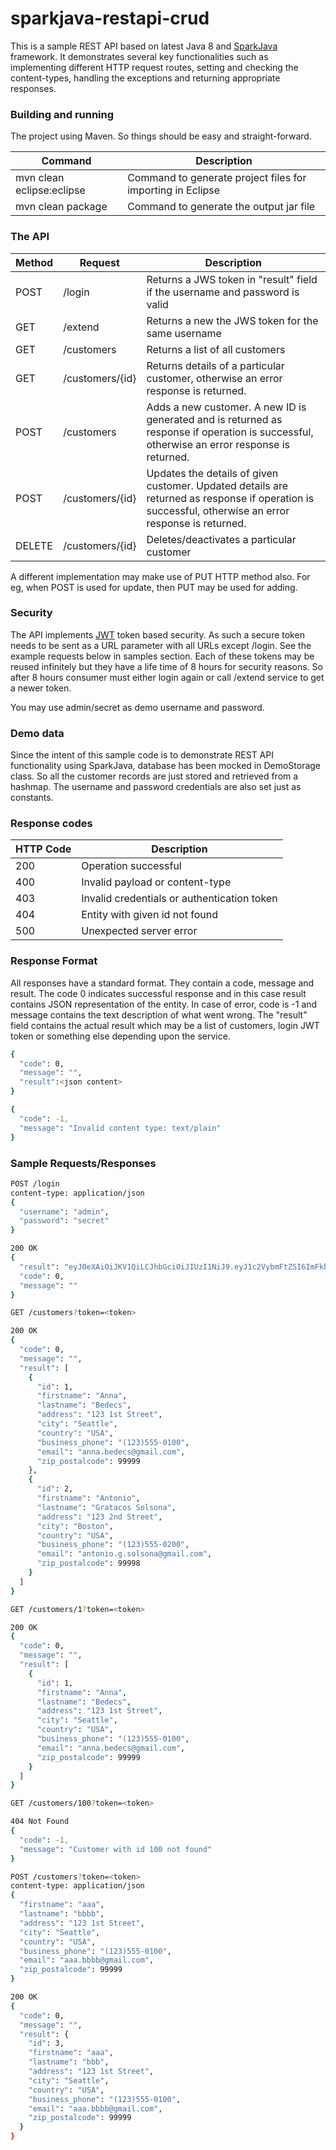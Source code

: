 # sparkjava-restapi-crud

This is a sample REST API based on latest Java 8 and [SparkJava](http://sparkjava.com/) framework. It demonstrates several key functionalities such as implementing different HTTP request routes, setting and checking the content-types, handling the exceptions and returning appropriate responses. 

### Building and running
The project using Maven. So things should be easy and straight-forward.

| Command | Description |
| ------ | -------- |
| mvn clean eclipse:eclipse | Command to generate project files for importing in Eclipse  |
| mvn clean package | Command to generate the output jar file  |

### The API
| Method | Request  | Description |
| ------ | ---------- | -------- |
| POST | /login | Returns a JWS token in "result" field if the username and password is valid |
| GET | /extend | Returns a new the JWS token for the same username |
| GET | /customers | Returns a list of all customers |
| GET | /customers/{id} | Returns details of a particular customer, otherwise an error response is returned. |
| POST | /customers | Adds a new customer. A new ID is generated and is returned as response if operation is successful, otherwise an error response is returned. |
| POST | /customers/{id} | Updates the details of given customer. Updated details are returned as response if operation is successful, otherwise an error response is returned. |
| DELETE | /customers/{id} | Deletes/deactivates a particular customer |

A different implementation may make use of PUT HTTP method also. For eg, when POST is used for update, then PUT may be used for adding. 

### Security
The API implements [JWT](https://jwt.io/) token based security. As such a secure token needs to be sent as a URL parameter with all URLs except /login. See the example requests below in samples section. Each of these tokens may be reused infinitely but they have a life time of 8 hours for security reasons. So after 8 hours consumer must either login again or call /extend service to get a newer token. 

You may use admin/secret as demo username and password.

### Demo data
Since the intent of this sample code is to demonstrate REST API functionality using SparkJava, database has been mocked in DemoStorage class. So all the customer records are just stored and retrieved from a hashmap. The username and password credentials are also set just as constants. 

### Response codes
| HTTP Code | Description  |
| ------ | -------- |
| 200 | Operation successful |
| 400 | Invalid payload or content-type |
| 403 | Invalid credentials or authentication token |
| 404 | Entity with given id not found |
| 500 | Unexpected server error |

### Response Format
All responses have a standard format. They contain a code, message and result. The code 0 indicates successful response and in this case result contains JSON representation of the entity. In case of error, code is -1 and message contains the text description of what went wrong.
The "result" field contains the actual result which may be a list of customers, login JWT token or something else depending upon the service.

```sh
{
  "code": 0,
  "message": "",
  "result":<json content>
}
```
```sh
{
  "code": -1,
  "message": "Invalid content type: text/plain"
}
```

### Sample Requests/Responses

```sh
POST /login
content-type: application/json
{
  "username": "admin",
  "password": "secret"
}
```
```sh
200 OK
{
  "result": "eyJ0eXAiOiJKV1QiLCJhbGciOiJIUzI1NiJ9.eyJ1c2VybmFtZSI6ImFkbWluIiwidGltZXN0YW1wIjoxNDU4NjUxMDI0NTAwfQ.Nsq66NVlrNxbuNChSRacM1VKsEeT_hp8OBbW5z_xjPk",
  "code": 0,
  "message": ""
}
```

```sh
GET /customers?token=<token>
```
```sh
200 OK
{
  "code": 0,
  "message": "",
  "result": [
    {
      "id": 1,
      "firstname": "Anna",
      "lastname": "Bedecs",
      "address": "123 1st Street",
      "city": "Seattle",
      "country": "USA",
      "business_phone": "(123)555-0100",
      "email": "anna.bedecs@gmail.com",
      "zip_postalcode": 99999
    },
    {
      "id": 2,
      "firstname": "Antonio",
      "lastname": "Gratacos Solsona",
      "address": "123 2nd Street",
      "city": "Boston",
      "country": "USA",
      "business_phone": "(123)555-0200",
      "email": "antonio.g.solsona@gmail.com",
      "zip_postalcode": 99998
    }
  ]
}
```

```sh
GET /customers/1?token=<token>
```
```sh
200 OK
{
  "code": 0,
  "message": "",
  "result": [
    {
      "id": 1,
      "firstname": "Anna",
      "lastname": "Bedecs",
      "address": "123 1st Street",
      "city": "Seattle",
      "country": "USA",
      "business_phone": "(123)555-0100",
      "email": "anna.bedecs@gmail.com",
      "zip_postalcode": 99999
    }
  ]
}
```

```sh
GET /customers/100?token=<token>
```
```sh
404 Not Found
{
  "code": -1,
  "message": "Customer with id 100 not found"
}
```

```sh
POST /customers?token=<token>
content-type: application/json
{
  "firstname": "aaa",
  "lastname": "bbbb",
  "address": "123 1st Street",
  "city": "Seattle",
  "country": "USA",
  "business_phone": "(123)555-0100",
  "email": "aaa.bbbb@gmail.com",
  "zip_postalcode": 99999
}
```
```sh
200 OK
{
  "code": 0,
  "message": "",
  "result": {
    "id": 3,
    "firstname": "aaa",
    "lastname": "bbb",
    "address": "123 1st Street",
    "city": "Seattle",
    "country": "USA",
    "business_phone": "(123)555-0100",
    "email": "aaa.bbbb@gmail.com",
    "zip_postalcode": 99999
  }
}
```
